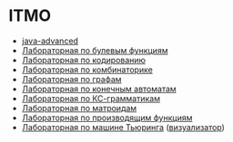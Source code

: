 # ITMO

- [java-advanced](https://github.com/pulnyasheva/ITMO/tree/main/java-advanced)
- [Лабораторная по булевым функциям]()
- [Лабораторная по кодированию]()
- [Лабораторная по комбинаторике]()
- [Лабораторная по графам](https://github.com/pulnyasheva/ITMO/tree/main/lab-graph)
- [Лабораторная по конечным автоматам](https://github.com/pulnyasheva/ITMO/tree/main/lab-automat)
- [Лабораторная по КС-грамматикам](https://github.com/pulnyasheva/ITMO/tree/main/lab-kc)
- [Лабораторная по матроидам]()
- [Лабораторная по производящим функциям](https://github.com/pulnyasheva/ITMO/tree/main/lab-pf)
- [Лабораторная по машине Тьюринга](https://github.com/pulnyasheva/ITMO/tree/main/lab-turing) ([визуализатор](https://github.com/BudAlNik/turing-machine-visualizer))